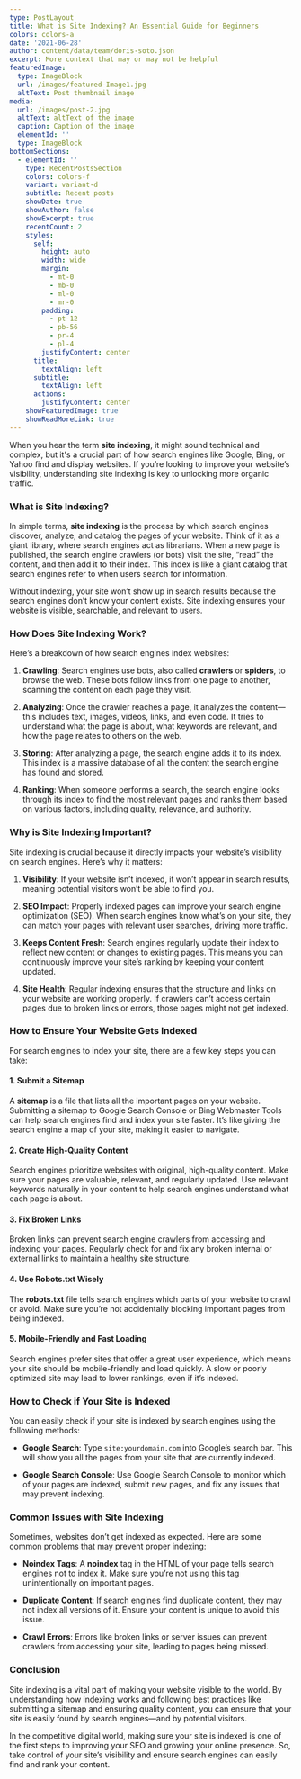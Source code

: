 ```yaml
---
type: PostLayout
title: What is Site Indexing? An Essential Guide for Beginners
colors: colors-a
date: '2021-06-28'
author: content/data/team/doris-soto.json
excerpt: More context that may or may not be helpful
featuredImage:
  type: ImageBlock
  url: /images/featured-Image1.jpg
  altText: Post thumbnail image
media:
  url: /images/post-2.jpg
  altText: altText of the image
  caption: Caption of the image
  elementId: ''
  type: ImageBlock
bottomSections:
  - elementId: ''
    type: RecentPostsSection
    colors: colors-f
    variant: variant-d
    subtitle: Recent posts
    showDate: true
    showAuthor: false
    showExcerpt: true
    recentCount: 2
    styles:
      self:
        height: auto
        width: wide
        margin:
          - mt-0
          - mb-0
          - ml-0
          - mr-0
        padding:
          - pt-12
          - pb-56
          - pr-4
          - pl-4
        justifyContent: center
      title:
        textAlign: left
      subtitle:
        textAlign: left
      actions:
        justifyContent: center
    showFeaturedImage: true
    showReadMoreLink: true
---
```

When you hear the term **site indexing**, it might sound technical and complex, but it's a crucial part of how search engines like Google, Bing, or Yahoo find and display websites. If you’re looking to improve your website’s visibility, understanding site indexing is key to unlocking more organic traffic.

### What is Site Indexing?

In simple terms, **site indexing** is the process by which search engines discover, analyze, and catalog the pages of your website. Think of it as a giant library, where search engines act as librarians. When a new page is published, the search engine crawlers (or bots) visit the site, “read” the content, and then add it to their index. This index is like a giant catalog that search engines refer to when users search for information.

Without indexing, your site won’t show up in search results because the search engines don’t know your content exists. Site indexing ensures your website is visible, searchable, and relevant to users.

### How Does Site Indexing Work?

Here’s a breakdown of how search engines index websites:

1.  **Crawling**: Search engines use bots, also called **crawlers** or **spiders**, to browse the web. These bots follow links from one page to another, scanning the content on each page they visit.

2.  **Analyzing**: Once the crawler reaches a page, it analyzes the content—this includes text, images, videos, links, and even code. It tries to understand what the page is about, what keywords are relevant, and how the page relates to others on the web.

3.  **Storing**: After analyzing a page, the search engine adds it to its index. This index is a massive database of all the content the search engine has found and stored.

4.  **Ranking**: When someone performs a search, the search engine looks through its index to find the most relevant pages and ranks them based on various factors, including quality, relevance, and authority.

### Why is Site Indexing Important?

Site indexing is crucial because it directly impacts your website’s visibility on search engines. Here’s why it matters:

1.  **Visibility**: If your website isn’t indexed, it won’t appear in search results, meaning potential visitors won’t be able to find you.

2.  **SEO Impact**: Properly indexed pages can improve your search engine optimization (SEO). When search engines know what’s on your site, they can match your pages with relevant user searches, driving more traffic.

3.  **Keeps Content Fresh**: Search engines regularly update their index to reflect new content or changes to existing pages. This means you can continuously improve your site’s ranking by keeping your content updated.

4.  **Site Health**: Regular indexing ensures that the structure and links on your website are working properly. If crawlers can’t access certain pages due to broken links or errors, those pages might not get indexed.

### How to Ensure Your Website Gets Indexed

For search engines to index your site, there are a few key steps you can take:

#### 1. **Submit a Sitemap**

A **sitemap** is a file that lists all the important pages on your website. Submitting a sitemap to Google Search Console or Bing Webmaster Tools can help search engines find and index your site faster. It’s like giving the search engine a map of your site, making it easier to navigate.

#### 2. **Create High-Quality Content**

Search engines prioritize websites with original, high-quality content. Make sure your pages are valuable, relevant, and regularly updated. Use relevant keywords naturally in your content to help search engines understand what each page is about.

#### 3. **Fix Broken Links**

Broken links can prevent search engine crawlers from accessing and indexing your pages. Regularly check for and fix any broken internal or external links to maintain a healthy site structure.

#### 4. **Use Robots.txt Wisely**

The **robots.txt** file tells search engines which parts of your website to crawl or avoid. Make sure you’re not accidentally blocking important pages from being indexed.

#### 5. **Mobile-Friendly and Fast Loading**

Search engines prefer sites that offer a great user experience, which means your site should be mobile-friendly and load quickly. A slow or poorly optimized site may lead to lower rankings, even if it’s indexed.

### How to Check if Your Site is Indexed

You can easily check if your site is indexed by search engines using the following methods:

*   **Google Search**: Type `site:yourdomain.com` into Google’s search bar. This will show you all the pages from your site that are currently indexed.

*   **Google Search Console**: Use Google Search Console to monitor which of your pages are indexed, submit new pages, and fix any issues that may prevent indexing.

### Common Issues with Site Indexing

Sometimes, websites don’t get indexed as expected. Here are some common problems that may prevent proper indexing:

*   **Noindex Tags**: A **noindex** tag in the HTML of your page tells search engines not to index it. Make sure you’re not using this tag unintentionally on important pages.

*   **Duplicate Content**: If search engines find duplicate content, they may not index all versions of it. Ensure your content is unique to avoid this issue.

*   **Crawl Errors**: Errors like broken links or server issues can prevent crawlers from accessing your site, leading to pages being missed.

### Conclusion

Site indexing is a vital part of making your website visible to the world. By understanding how indexing works and following best practices like submitting a sitemap and ensuring quality content, you can ensure that your site is easily found by search engines—and by potential visitors.

In the competitive digital world, making sure your site is indexed is one of the first steps to improving your SEO and growing your online presence. So, take control of your site’s visibility and ensure search engines can easily find and rank your content.
